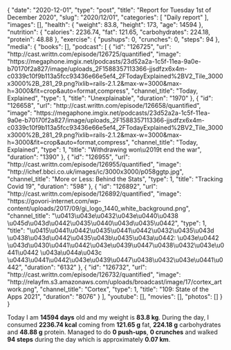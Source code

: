 {
    "date": "2020-12-01",
    "type": "post",
    "title": "Report for Tuesday 1st of December 2020",
    "slug": "2020\/12\/01",
    "categories": [
        "Daily report"
    ],
    "images": [],
    "health": {
        "weight": 83.8,
        "height": 173,
        "age": 14594
    },
    "nutrition": {
        "calories": 2236.74,
        "fat": 121.65,
        "carbohydrates": 224.18,
        "protein": 48.88
    },
    "exercise": {
        "pushups": 0,
        "crunches": 0,
        "steps": 94
    },
    "media": {
        "books": [],
        "podcast": [
            {
                "id": "126725",
                "url": "http:\/\/cast.writtn.com\/episode\/126725\/quantified",
                "image": "https:\/\/megaphone.imgix.net\/podcasts\/23d52a2a-1c5f-11ea-9a0e-b70170f2a827\/image\/uploads_2F1588357113366-jjsdfzx6x4m-c0339c10f9b113a5fcc93436e66e5ef4_2FTodayExplained%2BV2_Tile_3000x3000%2B_281_29.png?ixlib=rails-2.1.2&max-w=3000&max-h=3000&fit=crop&auto=format,compress",
                "channel_title": "Today, Explained",
                "type": 1,
                "title": "Unexplainable",
                "duration": "1970"
            },
            {
                "id": "126658",
                "url": "http:\/\/cast.writtn.com\/episode\/126658\/quantified",
                "image": "https:\/\/megaphone.imgix.net\/podcasts\/23d52a2a-1c5f-11ea-9a0e-b70170f2a827\/image\/uploads_2F1588357113366-jjsdfzx6x4m-c0339c10f9b113a5fcc93436e66e5ef4_2FTodayExplained%2BV2_Tile_3000x3000%2B_281_29.png?ixlib=rails-2.1.2&max-w=3000&max-h=3000&fit=crop&auto=format,compress",
                "channel_title": "Today, Explained",
                "type": 1,
                "title": "Withdrawing won\u2019t end the war",
                "duration": "1390"
            },
            {
                "id": "126955",
                "url": "http:\/\/cast.writtn.com\/episode\/126955\/quantified",
                "image": "http:\/\/ichef.bbci.co.uk\/images\/ic\/3000x3000\/p058ggtp.jpg",
                "channel_title": "More or Less: Behind the Stats",
                "type": 1,
                "title": "Tracking Covid 19",
                "duration": "598"
            },
            {
                "id": "126892",
                "url": "http:\/\/cast.writtn.com\/episode\/126892\/quantified",
                "image": "https:\/\/govori-internet.com\/wp-content\/uploads\/2017\/09\/gi_logo_1440_white_background.png",
                "channel_title": "\u0413\u043e\u0432\u043e\u0440\u0438 \u045d\u043d\u0442\u0435\u0440\u043d\u0435\u0442",
                "type": 1,
                "title": "\u0415\u0441\u0442\u0435\u0441\u0442\u0432\u0435\u043d \u0438\u043d\u0442\u0435\u043b\u0435\u043a\u0442: \u043e\u0442 \u043d\u0430\u0441\u0442\u043e\u0439\u0447\u0438\u0432\u043e\u0441\u0442 \u043a\u044a\u043c \u0443\u0441\u0442\u043e\u0439\u0447\u0438\u0432\u043e\u0441\u0442",
                "duration": "6132"
            },
            {
                "id": "126732",
                "url": "http:\/\/cast.writtn.com\/episode\/126732\/quantified",
                "image": "http:\/\/relayfm.s3.amazonaws.com\/uploads\/broadcast\/image\/17\/cortex_artwork.png",
                "channel_title": "Cortex",
                "type": 1,
                "title": "109: State of the Apps 2021",
                "duration": "8076"
            }
        ],
        "youtube": [],
        "movies": [],
        "photos": []
    }
}

Today I am <strong>14594 days</strong> old and my weight is <strong>83.8 kg</strong>. During the day, I consumed <strong>2236.74 kcal</strong> coming from <strong>121.65 g</strong> fat, <strong>224.18 g</strong> carbohydrates and <strong>48.88 g</strong> protein. Managed to do <strong>0 push-ups</strong>, <strong>0 crunches</strong> and walked <strong>94 steps</strong> during the day which is approximately <strong>0.07 km</strong>.